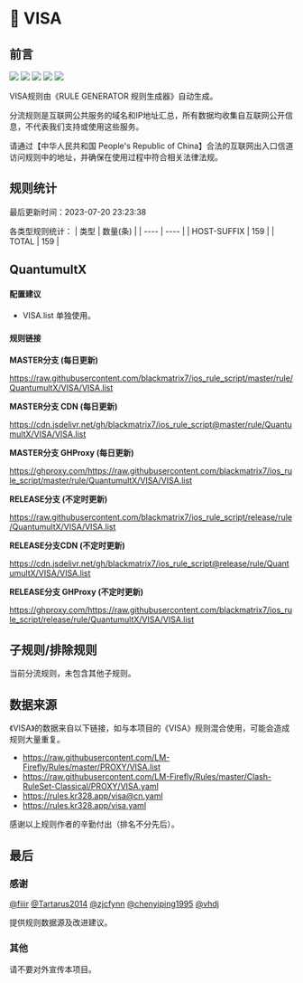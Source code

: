 # 🧸 VISA

## 前言

![](https://shields.io/badge/-移除重复规则-ff69b4) ![](https://shields.io/badge/-DOMAIN与DOMAIN--SUFFIX合并-green) ![](https://shields.io/badge/-DOMAIN--SUFFIX间合并-critical) ![](https://shields.io/badge/-DOMAIN--SUFFIX与DOMAIN--KEYWORD合并-blue) ![](https://shields.io/badge/-IP--CIDR(6)合并-blueviolet) 

VISA规则由《RULE GENERATOR 规则生成器》自动生成。

分流规则是互联网公共服务的域名和IP地址汇总，所有数据均收集自互联网公开信息，不代表我们支持或使用这些服务。

请通过【中华人民共和国 People's Republic of China】合法的互联网出入口信道访问规则中的地址，并确保在使用过程中符合相关法律法规。

## 规则统计

最后更新时间：2023-07-20 23:23:38

各类型规则统计：
| 类型 | 数量(条)  | 
| ---- | ----  |
| HOST-SUFFIX | 159  | 
| TOTAL | 159  | 


## QuantumultX 

#### 配置建议
- VISA.list 单独使用。

#### 规则链接
**MASTER分支 (每日更新)**

https://raw.githubusercontent.com/blackmatrix7/ios_rule_script/master/rule/QuantumultX/VISA/VISA.list

**MASTER分支 CDN (每日更新)**

https://cdn.jsdelivr.net/gh/blackmatrix7/ios_rule_script@master/rule/QuantumultX/VISA/VISA.list

**MASTER分支 GHProxy (每日更新)**

https://ghproxy.com/https://raw.githubusercontent.com/blackmatrix7/ios_rule_script/master/rule/QuantumultX/VISA/VISA.list

**RELEASE分支 (不定时更新)**

https://raw.githubusercontent.com/blackmatrix7/ios_rule_script/release/rule/QuantumultX/VISA/VISA.list

**RELEASE分支CDN (不定时更新)**

https://cdn.jsdelivr.net/gh/blackmatrix7/ios_rule_script@release/rule/QuantumultX/VISA/VISA.list

**RELEASE分支 GHProxy (不定时更新)**

https://ghproxy.com/https://raw.githubusercontent.com/blackmatrix7/ios_rule_script/release/rule/QuantumultX/VISA/VISA.list

## 子规则/排除规则


当前分流规则，未包含其他子规则。

## 数据来源

《VISA》的数据来自以下链接，如与本项目的《VISA》规则混合使用，可能会造成规则大量重复。

- https://raw.githubusercontent.com/LM-Firefly/Rules/master/PROXY/VISA.list
- https://raw.githubusercontent.com/LM-Firefly/Rules/master/Clash-RuleSet-Classical/PROXY/VISA.yaml
- https://rules.kr328.app/visa@cn.yaml
- https://rules.kr328.app/visa.yaml


感谢以上规则作者的辛勤付出（排名不分先后）。

## 最后

### 感谢

[@fiiir](https://github.com/fiiir) [@Tartarus2014](https://github.com/Tartarus2014) [@zjcfynn](https://github.com/zjcfynn) [@chenyiping1995](https://github.com/chenyiping1995) [@vhdj](https://github.com/vhdj)

提供规则数据源及改进建议。

### 其他

请不要对外宣传本项目。